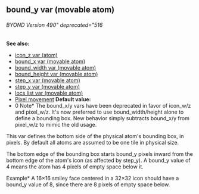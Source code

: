 ## bound_y var (movable atom) 
###### BYOND Version 490" deprecated="516
**See also:**
*   [icon_z var (atom)](/ref/atom/var/icon_z.md) 
*   [bound_x var (movable atom)](/ref/atom/movable/var/bound_x.md) 
*   [bound_width var (movable atom)](/ref/atom/movable/var/bound_width.md) 
*   [bound_height var (movable atom)](/ref/atom/movable/var/bound_height.md) 
*   [step_x var (movable atom)](/ref/atom/movable/var/step_x.md) 
*   [step_y var (movable atom)](/ref/atom/movable/var/step_y.md) 
*   [locs list var (movable atom)](/ref/atom/movable/var/locs.md) 
*   [Pixel movement](/ref/%7Bnotes%7D/pixel-movement.md) <!-- -->
**Default value:**
*   0
Note* The bound_x/y vars have been deprecated in favor of icon_w/z and
pixel_w/z. It\'s now preferred to use bound_width/height alone to define
a bounding box. New behavior simply subtracts bound_x/y from pixel_w/z
to mimic the old usage. 

This var defines the bottom side of the
physical atom\'s bounding box, in pixels. By default all atoms are
assumed to be one tile in physical size. 

The bottom edge of the
bounding box starts bound_y pixels inward from the bottom edge of the
atom\'s icon (as affected by step_y). A bound_y value of 4 means the
atom has 4 pixels of empty space below it. 

Example* A 16×16
smiley face centered in a 32×32 icon should have a bound_y value of 8,
since there are 8 pixels of empty space below.
